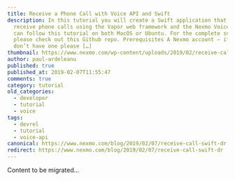 ```yaml
---
title: Receive a Phone Call with Voice API and Swift
description: In this tutorial you will create a Swift application that can
  receive phone calls using the Vapor web framework and the Nexmo Voice API. You
  can follow this tutorial on both MacOS or Ubuntu. For the complete solution,
  please check out this Github repo. Prerequisites A Nexmo account – if you
  don’t have one please […]
thumbnail: https://www.nexmo.com/wp-content/uploads/2019/02/receive-call-swift.jpg
author: paul-ardeleanu
published: true
published_at: 2019-02-07T11:55:47
comments: true
category: tutorial
old_categories:
  - developer
  - tutorial
  - voice
tags:
  - devrel
  - tutorial
  - voice-api
canonical: https://www.nexmo.com/blog/2019/02/07/receive-call-swift-dr
redirect: https://www.nexmo.com/blog/2019/02/07/receive-call-swift-dr
---
```

Content to be migrated...